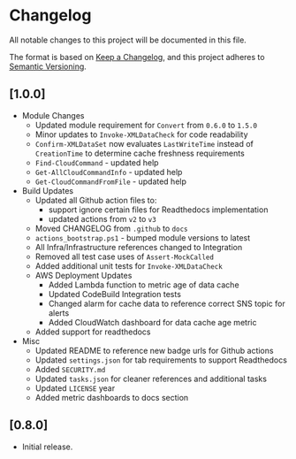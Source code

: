 # Changelog

All notable changes to this project will be documented in this file.

The format is based on [Keep a Changelog](https://keepachangelog.com/en/1.0.0/),
and this project adheres to [Semantic Versioning](https://semver.org/spec/v2.0.0.html).

## [1.0.0]

- Module Changes
    - Updated module requirement for `Convert` from `0.6.0` to `1.5.0`
    - Minor updates to `Invoke-XMLDataCheck` for code readability
    - `Confirm-XMLDataSet` now evaluates `LastWriteTime` instead of `CreationTime` to determine cache freshness requirements
    - `Find-CloudCommand` - updated help
    - `Get-AllCloudCommandInfo` - updated help
    - `Get-CloudCommandFromFile` - updated help
- Build Updates
    - Updated all Github action files to:
        - support ignore certain files for Readthedocs implementation
        - updated actions from `v2` to `v3`
    - Moved CHANGELOG from `.github` to `docs`
    - `actions_bootstrap.ps1` - bumped module versions to latest
    - All Infra/Infrastructure references changed to Integration
    - Removed all test case uses of `Assert-MockCalled`
    - Added additional unit tests for `Invoke-XMLDataCheck`
    - AWS Deployment Updates
        - Added Lambda function to metric age of data cache
        - Updated CodeBuild Integration tests
        - Changed alarm for cache data to reference correct SNS topic for alerts
        - Added CloudWatch dashboard for data cache age metric
    - Added support for readthedocs
- Misc
    - Updated README to reference new badge urls for Github actions
    - Updated `settings.json` for tab requirements to support Readthedocs
    - Added `SECURITY.md`
    - Updated `tasks.json` for cleaner references and additional tasks
    - Updated `LICENSE` year
    - Added metric dashboards to docs section

## [0.8.0]

- Initial release.
